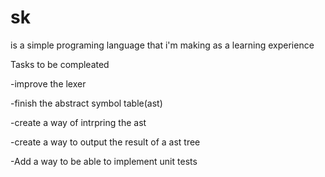 # sk
is a simple programing language that i'm making as a learning experience

Tasks to be compleated
  
  -improve the lexer
  
  -finish the abstract symbol table(ast) 
  
  -create a way of intrpring the ast

  -create a way to output the result of a ast tree 
  
  -Add a way to be able to implement unit tests